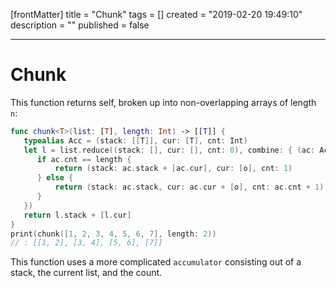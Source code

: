 [frontMatter]
title = "Chunk"
tags = []
created = "2019-02-20 19:49:10"
description = ""
published = false

---

# Chunk

This function returns self, broken up into non-overlapping arrays of
length `n`:

``` Swift
func chunk<T>(list: [T], length: Int) -> [[T]] {
   typealias Acc = (stack: [[T]], cur: [T], cnt: Int)
   let l = list.reduce((stack: [], cur: [], cnt: 0), combine: { (ac: Acc, o: T) -> Acc in
      if ac.cnt == length {
          return (stack: ac.stack + [ac.cur], cur: [o], cnt: 1)
      } else {
          return (stack: ac.stack, cur: ac.cur + [o], cnt: ac.cnt + 1)
      }
   })
   return l.stack + [l.cur]
}
print(chunk([1, 2, 3, 4, 5, 6, 7], length: 2))
// : [[1, 2], [3, 4], [5, 6], [7]]
```

This function uses a more complicated `accumulator` consisting out of a
stack, the current list, and the count.
